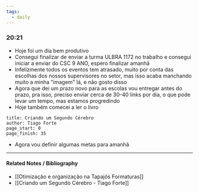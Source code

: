 ```yaml
---
tags:
  - daily
---
```


### 20:21

- Hoje foi um dia bem produtivo
- Consegui finalizar de enviar a turma ULBRA 1172 no trabalho e consegui iniciar a enviar do CSC 9 ANO, espero finalizar amanhã
- Infelizmente todos os eventos tem atrasado, muito por conta das escolhas dos nossos supervisores no setor, mas isso acaba manchando muito a minha "imagem" lá, e não gosto disso
- Agora que dei um prazo novo para as escolas vou entregar antes do prazo, pra isso, preciso enviar cerca de 30-40 links por dia, o que pode levar um tempo, mas estamos progredindo
- Hoje também comecei a ler o livro

```reading
title: Criando um Segundo Cérebro
author: Tiago Forte
page_start: 0
page_finish: 35
```

- Agora vou definir algumas metas para amanhã
---
#### Related Notes / Bibliography

- [[Otimização e organização na Tapajós Formaturas]]
- [[Criando um Segundo Cérebro - Tiago Forte]]
